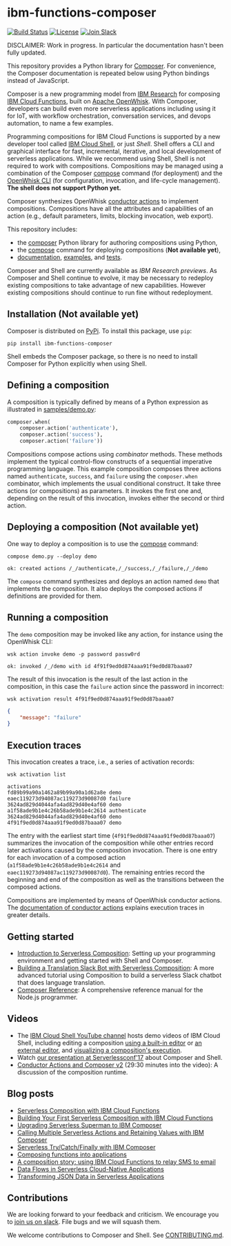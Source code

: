 # ibm-functions-composer

[![Build Status](https://travis.ibm.com/villard/composer-python.svg?token=bc6xtkRixk96zbXuAu7U&branch=master)](https://travis.ibm.com/villard/composer-python)
[![License](https://img.shields.io/badge/license-Apache%202.0-blue.svg)](https://opensource.org/licenses/Apache-2.0)
[![Join
Slack](https://img.shields.io/badge/join-slack-9B69A0.svg)](http://slack.openwhisk.org/)

DISCLAIMER: Work in progress. In particular the documentation hasn't been fully updated.

This repository provides a Python library for [Composer](https://github.com/ibm-functions/composer/). For convenience, the Composer documentation is repeated below using Python bindings instead of JavaScript.


Composer is a new programming model from [IBM
Research](https://ibm.biz/serverless-research) for composing [IBM Cloud
Functions](https://ibm.biz/openwhisk), built on [Apache
OpenWhisk](https://github.com/apache/incubator-openwhisk). With Composer,
developers can build even more serverless applications including using it for
IoT, with workflow orchestration, conversation services, and devops automation,
to name a few examples.

Programming compositions for IBM Cloud Functions is supported by a new developer
tool called [IBM Cloud Shell](https://github.com/ibm-functions/shell), or just
_Shell_. Shell offers a CLI and graphical interface for fast, incremental,
iterative, and local development of serverless applications. While we recommend
using Shell, Shell is not required to work with compositions. Compositions may
be managed using a combination of the Composer [compose](docs/COMPOSE.md) command
(for deployment) and the [OpenWhisk
CLI](https://console.bluemix.net/openwhisk/learn/cli) (for configuration,
invocation, and life-cycle management). **The shell does not support Python yet.**

Composer synthesizes OpenWhisk [conductor
actions](https://github.com/apache/incubator-openwhisk/blob/master/docs/conductors.md)
to implement compositions. Compositions have all the attributes and capabilities
of an action (e.g., default parameters, limits, blocking invocation, web
export).

This repository includes:
* the [composer](docs/COMPOSER.md) Python library for authoring compositions using Python,
* the [compose](docs/COMPOSE.md) command for deploying compositions (**Not available  yet**),
* [documentation](docs), [examples](samples), and [tests](tests).

Composer and Shell are currently available as _IBM Research previews_. As
Composer and Shell continue to evolve, it may be necessary to redeploy existing
compositions to take advantage of new capabilities. However existing
compositions should continue to run fine without redeployment.

## Installation (**Not available yet**)

Composer is distributed on [PyPi](https://pypi.org/). To install this package, use `pip`:
```
pip install ibm-functions-composer
```
Shell embeds the Composer package, so there is no need to install
Composer for Python explicitly when using Shell.

## Defining a composition

A composition is typically defined by means of a Python expression as
illustrated in [samples/demo.py](samples/demo.py):
```python
composer.when(
    composer.action('authenticate'),
    composer.action('success'),
    composer.action('failure'))
```
Compositions compose actions using _combinator_ methods. These methods
implement the typical control-flow constructs of a sequential imperative
programming language. This example composition composes three actions named
`authenticate`, `success`, and `failure` using the `composer.when` combinator,
which implements the usual conditional construct. It take three actions (or
compositions) as parameters. It invokes the first one and, depending on the
result of this invocation, invokes either the second or third action.

## Deploying a composition (**Not available yet**)

One way to deploy a composition is to use the [compose](docs/COMPOSE.md) command:
```
compose demo.py --deploy demo
```
```
ok: created actions /_/authenticate,/_/success,/_/failure,/_/demo
```
The `compose` command synthesizes and deploys an action named `demo` that
implements the composition. It also deploys the composed actions if definitions
are provided for them.

## Running a composition

The `demo` composition may be invoked like any action, for instance using the
OpenWhisk CLI:
```
wsk action invoke demo -p password passw0rd
```
```
ok: invoked /_/demo with id 4f91f9ed0d874aaa91f9ed0d87baaa07
```
The result of this invocation is the result of the last action in the
composition, in this case the `failure` action since the password in incorrect:
```
wsk activation result 4f91f9ed0d874aaa91f9ed0d87baaa07
```
```json
{
    "message": "failure"
}
```
## Execution traces

This invocation creates a trace, i.e., a series of activation records:
```
wsk activation list
```
```
activations
fd89b99a90a1462a89b99a90a1d62a8e demo
eaec119273d94087ac119273d90087d0 failure
3624ad829d4044afa4ad829d40e4af60 demo
a1f58ade9b1e4c26b58ade9b1e4c2614 authenticate
3624ad829d4044afa4ad829d40e4af60 demo
4f91f9ed0d874aaa91f9ed0d87baaa07 demo
```
The entry with the earliest start time (`4f91f9ed0d874aaa91f9ed0d87baaa07`)
summarizes the invocation of the composition while other entries record later
activations caused by the composition invocation. There is one entry for each
invocation of a composed action (`a1f58ade9b1e4c26b58ade9b1e4c2614` and
`eaec119273d94087ac119273d90087d0`). The remaining entries record the beginning
and end of the composition as well as the transitions between the composed
actions.

Compositions are implemented by means of OpenWhisk conductor actions. The
[documentation of conductor
actions](https://github.com/apache/incubator-openwhisk/blob/master/docs/conductors.md)
explains execution traces in greater details.

## Getting started
* [Introduction to Serverless
  Composition](docs/tutorials/introduction/README.md): Setting up your
  programming environment and getting started with Shell and Composer.
* [Building a Translation Slack Bot with Serverless
  Composition](docs/tutorials/translateBot/README.md): A more advanced tutorial
  using Composition to build a serverless Slack chatbot that does language
  translation.
* [Composer Reference](docs/README.md): A comprehensive reference manual for the
  Node.js programmer.

## Videos
* The [IBM Cloud Shell YouTube
  channel](https://www.youtube.com/channel/UCcu16nIMNclSujJWDOgUI_g) hosts demo
  videos of IBM Cloud Shell, including editing a composition [using a built-in
  editor](https://youtu.be/1wmkSYl7EDM) or [an external
  editor](https://youtu.be/psqoysnVgE4), and [visualizing a composition's
  execution](https://youtu.be/jTaHgDQDZnQ).
* Watch [our presentation at
  Serverlessconf'17](https://acloud.guru/series/serverlessconf/view/ibm-cloud-functions)
  about Composer and Shell.
* [Conductor Actions and Composer
  v2](https://urldefense.proofpoint.com/v2/url?u=https-3A__youtu.be_qkqenC5b1kE&d=DwIGaQ&c=jf_iaSHvJObTbx-siA1ZOg&r=C3zA0dhyHjF4WaOy8EW8kQHtYUl9-dKPdS8OrjFeQmE&m=vCx7thSf3YtT7x3Pe2DaLYw-dcjU1hNIfDkTM_21ObA&s=MGh9y3vSvssj1xTzwEurJ6TewdE7Dr2Ycs10Tix8sNg&e=)
  (29:30 minutes into the video): A discussion of the composition runtime.

## Blog posts
* [Serverless Composition with IBM Cloud
  Functions](https://www.raymondcamden.com/2017/10/09/serverless-composition-with-ibm-cloud-functions/)
* [Building Your First Serverless Composition with IBM Cloud
  Functions](https://www.raymondcamden.com/2017/10/18/building-your-first-serverless-composition-with-ibm-cloud-functions/)
* [Upgrading Serverless Superman to IBM
  Composer](https://www.raymondcamden.com/2017/10/20/upgrading-serverless-superman-to-ibm-composer/)
* [Calling Multiple Serverless Actions and Retaining Values with IBM
  Composer](https://www.raymondcamden.com/2017/10/25/calling-multiple-serverless-actions-and-retaining-values-with-ibm-composer/)
* [Serverless Try/Catch/Finally with IBM
  Composer](https://www.raymondcamden.com/2017/11/22/serverless-trycatchfinally-with-ibm-composer/)
* [Composing functions into
  applications](https://medium.com/openwhisk/composing-functions-into-applications-70d3200d0fac)
* [A composition story: using IBM Cloud Functions to relay SMS to
  email](https://medium.com/openwhisk/a-composition-story-using-ibm-cloud-functions-to-relay-sms-to-email-d67fc65d29c)
* [Data Flows in Serverless Cloud-Native
  Applications](http://heidloff.net/article/serverless-data-flows)
* [Transforming JSON Data in Serverless
  Applications](http://heidloff.net/article/transforming-json-serverless)

## Contributions
We are looking forward to your feedback and criticism. We encourage you to [join
us on slack](http://ibm.biz/composer-users). File bugs and we will squash them.

We welcome contributions to Composer and Shell. See
[CONTRIBUTING.md](CONTRIBUTING.md).
